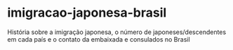 # imigracao-japonesa-brasil
História sobre a imigração japonesa, o número de japoneses/descendentes em cada país e o contato da embaixada e consulados no Brasil
